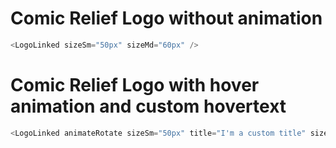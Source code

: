 # Comic Relief Logo without animation

```js
<LogoLinked sizeSm="50px" sizeMd="60px" />
```

# Comic Relief Logo with hover animation and custom hovertext

```js
<LogoLinked animateRotate sizeSm="50px" title="I'm a custom title" sizeMd="60px" />
```
